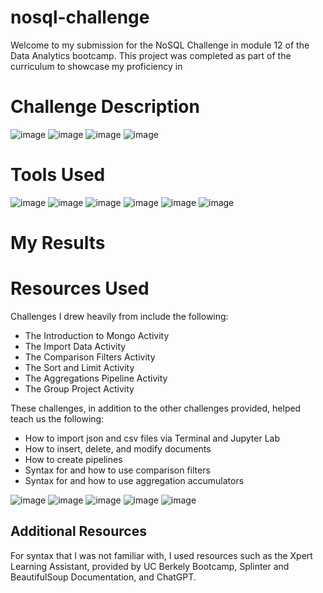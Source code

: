 # nosql-challenge



Welcome to my submission for the NoSQL Challenge in module 12 of the Data Analytics bootcamp. This project was completed as part of the curriculum to showcase my proficiency in 


# Challenge Description


![image](https://github.com/erinengle2024/nosql-challenge/assets/158017994/d0c7fbd8-e691-436e-8693-9f38d7bf08e6)
![image](https://github.com/erinengle2024/nosql-challenge/assets/158017994/3fb61f5e-da39-48dc-a65f-d2bd297fdd62)
![image](https://github.com/erinengle2024/nosql-challenge/assets/158017994/44242c58-964a-4002-91c0-fc31782958ed)
![image](https://github.com/erinengle2024/nosql-challenge/assets/158017994/f4ef0ada-18de-434a-bb0a-d1695ba59c6b)











# Tools Used

![image](https://github.com/erinengle2024/python-challenge/assets/158017994/af2a5777-dbe6-4ba7-9bc5-70c93b2354da)
![image](https://github.com/erinengle2024/web-scraping-challenge/assets/158017994/afb2a124-27eb-4ddb-ad3a-2694b645c7f1)
![image](https://github.com/erinengle2024/web-scraping-challenge/assets/158017994/51f91ce4-e15e-4707-969b-81a9bbf1f83c)
![image](https://github.com/erinengle2024/web-scraping-challenge/assets/158017994/198f1ba5-fe99-4466-af25-9b7497bec1fc)
![image](https://github.com/erinengle2024/nosql-challenge/assets/158017994/34cf8157-761d-4219-9c63-b748f931ce6d)
![image](https://github.com/erinengle2024/python-challenge/assets/158017994/049eecce-046b-476a-bbab-c1f031a24fff)






  
  # My Results



# Resources Used

Challenges I drew heavily from include the following:
 - The Introduction to Mongo Activity
 - The Import Data Activity
 - The Comparison Filters Activity
 - The Sort and Limit Activity
 - The Aggregations Pipeline Activity
 - The Group Project Activity



These challenges, in addition to the other challenges provided, helped teach us the following:
- How to import json and csv files via Terminal and Jupyter Lab
- How to insert, delete, and modify documents
- How to create pipelines
- Syntax for and how to use comparison filters
- Syntax for and how to use aggregation accumulators


![image](https://github.com/erinengle2024/nosql-challenge/assets/158017994/c14769d4-1bfc-44d4-876c-44ba0c4e59bd)
![image](https://github.com/erinengle2024/nosql-challenge/assets/158017994/d6d669d6-6ef2-4884-aa74-55e6ffbdf1c9)
![image](https://github.com/erinengle2024/nosql-challenge/assets/158017994/20e9787d-e687-447f-9565-6b18a4ea8be7)
![image](https://github.com/erinengle2024/nosql-challenge/assets/158017994/dda03bca-4222-4a4b-976b-d2ea2cfc9a4c)
![image](https://github.com/erinengle2024/nosql-challenge/assets/158017994/426b1df6-1d84-4cab-85d6-9d82e6f9025f)









 ## Additional Resources
For syntax that I was not familiar with, I used resources such as the Xpert Learning Assistant, provided by UC Berkely Bootcamp, Splinter and BeautifulSoup Documentation, and ChatGPT.  
